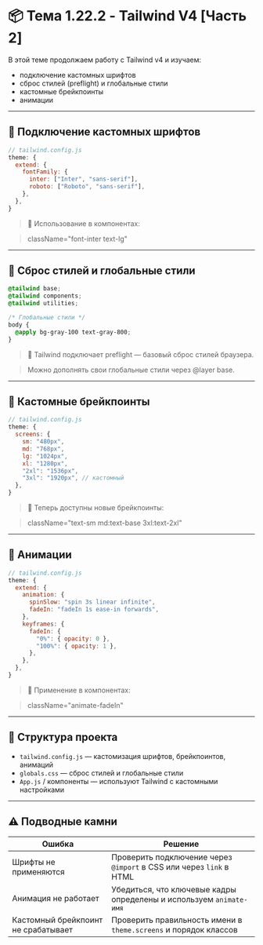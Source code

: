 # 📦 Тема 1.22.2 - Tailwind V4 [Часть 2]

В этой теме продолжаем работу с Tailwind v4 и изучаем:

- подключение кастомных шрифтов
- сброс стилей (preflight) и глобальные стили
- кастомные брейкпоинты
- анимации

---

## 🔹 Подключение кастомных шрифтов

```javascript
// tailwind.config.js
theme: {
  extend: {
    fontFamily: {
      inter: ["Inter", "sans-serif"],
      roboto: ["Roboto", "sans-serif"],
    },
  },
}
```

> 📌 Использование в компонентах:

> className="font-inter text-lg"

---

## 🔹 Сброс стилей и глобальные стили

```css
@tailwind base;
@tailwind components;
@tailwind utilities;

/* Глобальные стили */
body {
  @apply bg-gray-100 text-gray-800;
}
```

> 📌 Tailwind подключает preflight — базовый сброс стилей браузера.

> Можно дополнять свои глобальные стили через @layer base.

---

## 🔹 Кастомные брейкпоинты

```javascript
// tailwind.config.js
theme: {
  screens: {
    sm: "480px",
    md: "768px",
    lg: "1024px",
    xl: "1280px",
    "2xl": "1536px",
    "3xl": "1920px", // кастомный
  },
}
```

> 📌 Теперь доступны новые брейкпоинты:

> className="text-sm md:text-base 3xl:text-2xl"

---

## 🔹 Анимации

```javascript
// tailwind.config.js
theme: {
  extend: {
    animation: {
      spinSlow: "spin 3s linear infinite",
      fadeIn: "fadeIn 1s ease-in forwards",
    },
    keyframes: {
      fadeIn: {
        "0%": { opacity: 0 },
        "100%": { opacity: 1 },
      },
    },
  },
}
```

> 📌 Применение в компонентах:

> className="animate-fadeIn"

---

## 📂 Структура проекта

- `tailwind.config.js` — кастомизация шрифтов, брейкпоинтов, анимаций
- `globals.css` — сброс стилей и глобальные стили
- `App.js` / компоненты — используют Tailwind с кастомными настройками

---

## ⚠️ Подводные камни

| Ошибка                              | Решение                                                             |
| ----------------------------------- | ------------------------------------------------------------------- |
| Шрифты не применяются               | Проверить подключение через `@import` в CSS или через `link` в HTML |
| Анимация не работает                | Убедиться, что ключевые кадры определены и используем `animate-имя` |
| Кастомный брейкпоинт не срабатывает | Проверить правильность имени в `theme.screens` и порядок классов    |
